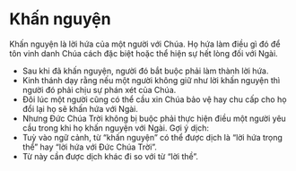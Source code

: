 # Khấn nguyện

Khấn nguyện là lời hứa của một người với Chúa. Họ hứa làm điều gì đó để tôn vinh danh Chúa cách đặc biệt hoặc thể hiện sự hết lòng đối với Ngài.
- Sau khi đã khấn nguyện, người đó bắt buộc phải làm thành lời hứa.
- Kinh thánh dạy rằng nếu một người không giữ như lời khấn nguyện thì người đó phải chịu sự phán xét của Chúa.
- Đôi lúc một người cũng có thể cầu xin Chúa bảo vệ hay chu cấp cho họ đổi lại họ sẽ khấn hứa với Ngài.
- Nhưng Đức Chúa Trời không bị buộc phải thực hiện điều một người yêu cầu trong khi họ khấn nguyện với Ngài.
Gợi ý dịch:
- Tuỳ vào ngữ cảnh, từ “khấn nguyện” có thể được dịch là “lời hứa trọng thể” hay “lời hứa với Đức Chúa Trời”. 
- Từ này cần được dịch khác đi so với từ “lời thề”.

